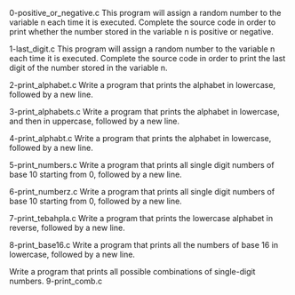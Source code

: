 0-positive_or_negative.c
This program will assign a random number to the variable n each time it is executed. Complete the source code in order to print whether the number stored in the variable n is positive or negative.

1-last_digit.c
This program will assign a random number to the variable n each time it is executed. Complete the source code in order to print the last digit of the number stored in the variable n.

2-print_alphabet.c
Write a program that prints the alphabet in lowercase, followed by a new line.

3-print_alphabets.c
Write a program that prints the alphabet in lowercase, and then in uppercase, followed by a new line.

4-print_alphabt.c
Write a program that prints the alphabet in lowercase, followed by a new line.

5-print_numbers.c
Write a program that prints all single digit numbers of base 10 starting from 0, followed by a new line.

6-print_numberz.c
Write a program that prints all single digit numbers of base 10 starting from 0, followed by a new line.

7-print_tebahpla.c
Write a program that prints the lowercase alphabet in reverse, followed by a new line.

8-print_base16.c
Write a program that prints all the numbers of base 16 in lowercase, followed by a new line.

Write a program that prints all possible combinations of single-digit numbers.
9-print_comb.c